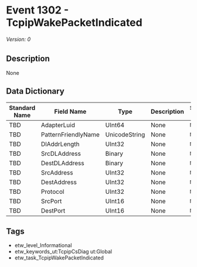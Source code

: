 # Event 1302 - TcpipWakePacketIndicated
###### Version: 0

## Description
None

## Data Dictionary
|Standard Name|Field Name|Type|Description|Sample Value|
|---|---|---|---|---|
|TBD|AdapterLuid|UInt64|None|`None`|
|TBD|PatternFriendlyName|UnicodeString|None|`None`|
|TBD|DlAddrLength|UInt32|None|`None`|
|TBD|SrcDLAddress|Binary|None|`None`|
|TBD|DestDLAddress|Binary|None|`None`|
|TBD|SrcAddress|UInt32|None|`None`|
|TBD|DestAddress|UInt32|None|`None`|
|TBD|Protocol|UInt32|None|`None`|
|TBD|SrcPort|UInt16|None|`None`|
|TBD|DestPort|UInt16|None|`None`|

## Tags
* etw_level_Informational
* etw_keywords_ut:TcpipCsDiag ut:Global
* etw_task_TcpipWakePacketIndicated